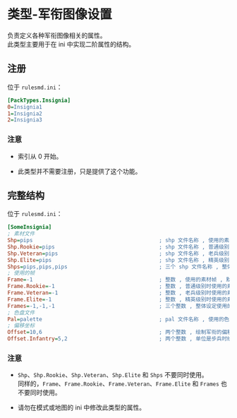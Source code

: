 # 类型-军衔图像设置

负责定义各种军衔图像相关的属性。  
此类型主要用于在 ini 中实现二阶属性的结构。



## 注册

位于 `rulesmd.ini`：

```ini
[PackTypes.Insignia]
0=Insignia1
1=Insignia2
2=Insignia3
```

### 注意

* 索引从 0 开始。

* 此类型并不需要注册，只是提供了这个功能。



## 完整结构

位于 `rulesmd.ini`：

```ini
[SomeInsignia]
; 素材文件
Shp=pips                                        ; shp 文件名称 , 使用的素材 , 不含后缀名 , 默认值是 pips
Shp.Rookie=pips                                 ; shp 文件名称 , 普通级别时使用的素材 , 不含后缀名 , 默认值是 Shp 属性的值
Shp.Veteran=pips                                ; shp 文件名称 , 老兵级别时使用的素材 , 不含后缀名 , 默认值是 Shp 属性的值
Shp.Elite=pips                                  ; shp 文件名称 , 精英级别时使用的素材 , 不含后缀名 , 默认值是 Shp 属性的值
Shps=pips,pips,pips                             ; 三个 shp 文件名称 , 整体设定使用的素材 (优先级更高 , 会覆盖前面的) , 不含后缀名 , 默认值是 pips,pips,pips
; 使用的帧
Frame=-1                                        ; 整数 , 使用的素材帧 , 默认值是 -1 (即使用默认帧)
Frame.Rookie=-1                                 ; 整数 , 普通级别时使用的素材帧 , 默认值是 Frame 属性的值
Frame.Veteran=-1                                ; 整数 , 老兵级别时使用的素材帧 , 默认值是 Frame 属性的值
Frame.Elite=-1                                  ; 整数 , 精英级别时使用的素材帧 , 默认值是 Frame 属性的值
Frames=-1,-1,-1                                 ; 三个整数 , 整体设定使用的素材帧 (优先级更高 , 会覆盖前面的) , 默认值是 -1,-1,-1 (即均使用默认帧)
; 色盘文件
Pal=palette                                     ; pal 文件名称 , 使用的色盘 , 不含后缀名 , 默认值是 palette (即使用默认色盘)
; 偏移坐标
Offset=10,6                                     ; 两个整数 , 绘制军衔的偏移量 , 默认值是 10,6 , 单位 : 格点
Offset.Infantry=5,2                             ; 两个整数 , 单位是步兵时绘制军衔的偏移量 , 默认值是 5,2 , 单位 : 格点
```

### 注意

* `Shp`、`Shp.Rookie`、`Shp.Veteran`、`Shp.Elite` 和 `Shps` 不要同时使用。  
同样的，`Frame`、`Frame.Rookie`、`Frame.Veteran`、`Frame.Elite` 和 `Frames` 也不要同时使用。

* 请勿在模式或地图的 ini 中修改此类型的属性。